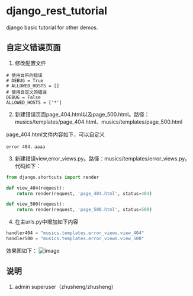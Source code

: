 # django_rest_tutorial
django basic tutorial for other demos.

## 自定义错误页面

1. 修改配置文件
  
```
# 使用自带的错误
# DEBUG = True
# ALLOWED_HOSTS = []
# 使用自定义的错误
DEBUG = False
ALLOWED_HOSTS = ['*']
```

2. 新建错误页面page_404.html以及page_500.html。路径：musics/templates/page_404.html、musics/templates/page_500.html

page_404.html文件内容如下，可以自定义

```
error 404，aaaa
```

3. 新建错误view,error_views.py。路径：musics/templates/error_views.py。代码如下：

```python
from django.shortcuts import render

def view_404(request):
    return render(request, 'page_404.html', status=404)

def view_500(request):
    return render(request, 'page_500.html', status=500)
```

4. 在主urls.py中增加如下内容

```python
handler404 = "musics.templates.error_views.view_404"
handler500 = "musics.templates.error_views.view_500"
```

效果图如下：
![image](https://raw.githubusercontent.com/zhusheng/blog/master/django/03.png)


## 说明

1. admin superuser（zhusheng/zhusheng）

